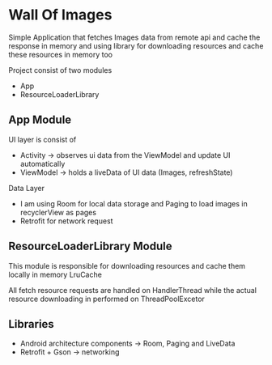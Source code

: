 

Wall Of Images
=============

Simple Application that fetches Images data from remote api and cache the response in memory and using library for downloading resources and cache these resources in memory too

Project consist of two modules

 - App
 - ResourceLoaderLibrary

## App Module
UI layer is consist of
 - Activity -> observes ui data from the ViewModel and update UI
   automatically
 - ViewModel -> holds a liveData of UI data (Images, refreshState)

Data Layer
- I am using Room for local data storage and Paging to load images in recyclerView as pages
- Retrofit for network request

## ResourceLoaderLibrary Module
This module is responsible for downloading resources and cache them locally in memory LruCache

All fetch resource requests are handled on HandlerThread while the actual resource downloading in performed on ThreadPoolExcetor 

## Libraries

 - Android architecture components -> Room, Paging and LiveData
 - Retrofit + Gson -> networking